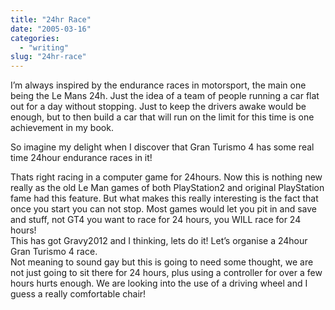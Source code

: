```yaml
---
title: "24hr Race"
date: "2005-03-16"
categories: 
  - "writing"
slug: "24hr-race"
---
```


I’m always inspired by the endurance races in motorsport, the main one being the Le Mans 24h. Just the idea of a team of people running a car flat out for a day without stopping. Just to keep the drivers awake would be enough, but to then build a car that will run on the limit for this time is one achievement in my book.

So imagine my delight when I discover that Gran Turismo 4 has some real time 24hour endurance races in it!

Thats right racing in a computer game for 24hours. Now this is nothing new really as the old Le Man games of both PlayStation2 and original PlayStation fame had this feature. But what makes this really interesting is the fact that once you start you can not stop. Most games would let you pit in and save and stuff, not GT4 you want to race for 24 hours, you WILL race for 24 hours!  
This has got Gravy2012 and I thinking, lets do it! Let’s organise a 24hour Gran Turismo 4 race.  
Not meaning to sound gay but this is going to need some thought, we are not just going to sit there for 24 hours, plus using a controller for over a few hours hurts enough. We are looking into the use of a driving wheel and I guess a really comfortable chair!
